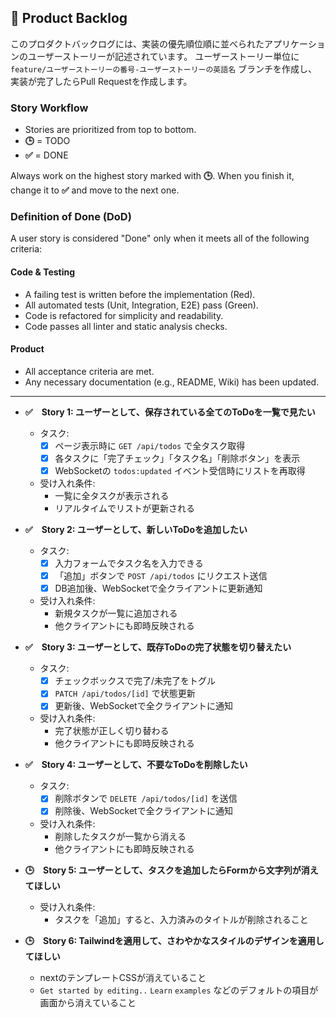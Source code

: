 ## 📝 Product Backlog

このプロダクトバックログには、実装の優先順位順に並べられたアプリケーションのユーザーストーリーが記述されています。
ユーザーストーリー単位に `feature/ユーザーストーリーの番号-ユーザーストーリーの英語名` ブランチを作成し、
実装が完了したらPull Requestを作成します。

### **Story Workflow**

* Stories are prioritized from top to bottom.
* **🕒** = TODO
* **✅** = DONE

Always work on the highest story marked with **🕒**. When you finish it, change it to **✅** and move to the next one.

### **Definition of Done (DoD)**

A user story is considered "Done" only when it meets all of the following criteria:

#### **Code & Testing**
* A failing test is written before the implementation (Red).
* All automated tests (Unit, Integration, E2E) pass (Green).
* Code is refactored for simplicity and readability.
* Code passes all linter and static analysis checks.

#### **Product**
* All acceptance criteria are met.
* Any necessary documentation (e.g., README, Wiki) has been updated.

---

- **✅　Story 1: ユーザーとして、保存されている全てのToDoを一覧で見たい**
  - タスク:
    - [x] ページ表示時に `GET /api/todos` で全タスク取得
    - [x] 各タスクに「完了チェック」「タスク名」「削除ボタン」を表示
    - [x] WebSocketの `todos:updated` イベント受信時にリストを再取得
  - 受け入れ条件:
    - 一覧に全タスクが表示される
    - リアルタイムでリストが更新される

- **✅　Story 2: ユーザーとして、新しいToDoを追加したい**
  - タスク:
    - [x] 入力フォームでタスク名を入力できる
    - [x] 「追加」ボタンで `POST /api/todos` にリクエスト送信
    - [x] DB追加後、WebSocketで全クライアントに更新通知
  - 受け入れ条件:
    - 新規タスクが一覧に追加される
    - 他クライアントにも即時反映される

- **✅　Story 3: ユーザーとして、既存ToDoの完了状態を切り替えたい**
  - タスク:
    - [x] チェックボックスで完了/未完了をトグル
    - [x] `PATCH /api/todos/[id]` で状態更新
    - [x] 更新後、WebSocketで全クライアントに通知
  - 受け入れ条件:
    - 完了状態が正しく切り替わる
    - 他クライアントにも即時反映される

- **✅　Story 4: ユーザーとして、不要なToDoを削除したい**
  - タスク:
    - [x] 削除ボタンで `DELETE /api/todos/[id]` を送信
    - [x] 削除後、WebSocketで全クライアントに通知
  - 受け入れ条件:
    - 削除したタスクが一覧から消える
    - 他クライアントにも即時反映される

- **🕒　Story 5: ユーザーとして、タスクを追加したらFormから文字列が消えてほしい**
  - 受け入れ条件:
    - タスクを「追加」すると、入力済みのタイトルが削除されること

- **🕒　Story 6: Tailwindを適用して、さわやかなスタイルのデザインを適用してほしい**
  - nextのテンプレートCSSが消えていること
  - `Get started by editing..` `Learn` `examples` などのデフォルトの項目が画面から消えていること
